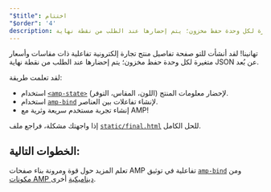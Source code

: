 ```yaml
---
"$title": اختتام
"$order": '4'
description: تهانينا! لقد أنشأت للتو صفحة تفاصيل منتج تجارة إلكترونية تفاعلية ذات مقاسات وأسعار متغيرة لكل وحدة حفظ مخزون؛ يتم إحضارها عند الطلب من نقطة نهاية JSON عن بُعد.
---
```


تهانينا! لقد أنشأت للتو صفحة تفاصيل منتج تجارة إلكترونية تفاعلية ذات مقاسات وأسعار متغيرة لكل وحدة حفظ مخزون؛ يتم إحضارها عند الطلب من نقطة نهاية JSON عن بُعد.

لقد تعلمت طريقة:

- استخدام [`<amp-state>`](../../../../documentation/components/reference/amp-bind.md#state) لإحضار معلومات المنتج (اللون، المقاس، التوفر).
- استخدام [`amp-bind`](../../../../documentation/components/reference/amp-bind.md) لإنشاء تفاعلات بين العناصر.
- إنشاء تجربة مستخدم سريعة وثرية مع AMP!

إذا واجهتك مشكلة، فراجع ملف [`static/final.html`](https://github.com/googlecodelabs/advanced-interactivity-in-amp/blob/master/static/final.html) للحل الكامل.

## الخطوات التالية:

تعلم المزيد حول قوة ومرونة بناء صفحات AMP تفاعلية في توثيق [`amp-bind`](../../../../documentation/components/reference/amp-bind.md) ومن [مكونات AMP ديناميكية](../../../../documentation/components/index.html) أخرى.
